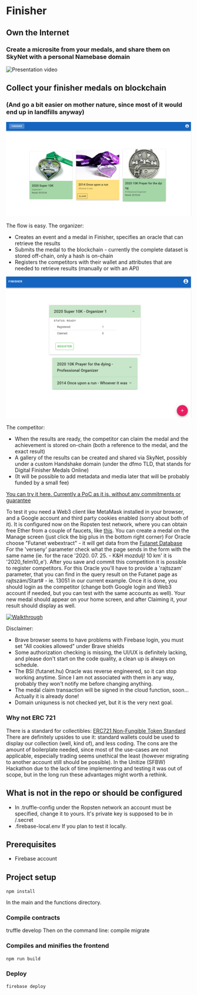 # Finisher

## Own the Internet

### Create a microsite from your medals, and share them on SkyNet with a personal Namebase domain

![Presentation video](https://siasky.net/AACTWQsLQNnttncYDBbe474tgLhsbjUZoACgS_DSsXqlSQ)

## Collect your finisher medals on blockchain

### (And go a bit easier on mother nature, since most of it would end up in landfills anyway)

![Home screen](home.png "Home screen")

The flow is easy.
The organizer:

- Creates an event and a medal in Finisher, specifies an oracle that can retrieve the results
- Submits the medal to the blockchain - currently the complete dataset is stored off-chain, only a hash is on-chain
- Registers the competitors with their wallet and attributes that are needed to retrieve results (manually or with an API)

![Manager screen](manage.png "Manager screen")

The competitor:

- When the results are ready, the competitor can claim the medal and the achievement is stored on-chain (both a reference to the medal, and the exact result)
- A gallery of the results can be created and shared via SkyNet, possibly under a custom Handshake domain (under the dfmo TLD, that stands for Digital Finisher Medals Online)
- (It will be possible to add metadata and media later that will be probably funded by a small fee)

[You can try it here. Currently a PoC as it is, without any commitments or guarantee](https://finisher-e976e.web.app/)

To test it you need a Web3 client like MetaMask installed in your browser, and a Google account and third party cookies enabled (sorry about both of it). It is configured now on the Ropsten test network, where you can obtain free Ether from a couple of faucets, like [this](https://faucet.ropsten.be/).
You can create a medal on the Manage screen (just click the big plus in the bottom right corner) For Oracle choose "Futanet webextract" - it will get data from the [Futanet Database](http://www.futanet.hu/versenyeredmeny.php) For the 'verseny' parameter check what the page sends in the form with the same name (ie. for the race '2020. 07. 25. - K&H mozdulj! 10 km' it is '2020_felm10_e'). After you save and commit this competition it is possible to register competitors. For this Oracle you'll have to provide a 'rajtszam' parameter, that you can find in the query result on the Futanet page as rajtszám/Start# - ie. 13051 in our current example.
Once it is done, you should login as the competitor (change both Google login and Web3 account if needed, but you can test with the same accounts as well). Your new medal should appear on your home screen, and after Claiming it, your result should display as well.

[![Walkthrough](http://img.youtube.com/vi/OOp05uRVFbQ/0.jpg)](http://www.youtube.com/watch?v=OOp05uRVFbQ)

Disclaimer:

- Brave browser seems to have problems with Firebase login, you must set "All cookies allowed" under Brave shields
- Some authorization checking is missing, the UI/UX is definitely lacking, and please don't start on the code quality, a clean up is always on schedule.
- The BSI (futanet.hu) Oracle was reverse engineered, so it can stop working anytime. Since I am not associated with them in any way, probably they won't notify me before changing anything.
- The medal claim transaction will be signed in the cloud function, soon... Actually it is already done!
- Domain uniquness is not checked yet, but it is the very next goal.

### Why not ERC 721
There is a standard for collectibles: [ERC721 Non-Fungible Token Standard](https://eips.ethereum.org/EIPS/eip-721) There are definitely upsides to use it: standard wallets could be used to display our collection (well, kind of), and less coding. The cons are the amount of boilerplate needed, since most of the use-cases are not applicable, especially trading seems unethical the least (however migrating to another account still should be possible). In the Unitize (SFBW) Hackathon due to the lack of time implementing and testing it was out of scope, but in the long run these advantages might worth a rethink.

## What is not in the repo or should be configured

- In .truffle-config under the Ropsten network an account must be specified, change it to yours. It's private key is supposed to be in /.secret
- .firebase-local.env If you plan to test it locally.

## Prerequisites

- Firebase account

## Project setup

```
npm install
```

In the main and the functions directory.

### Compile contracts

truffle develop
Then on the command line:
compile
migrate

### Compiles and minifies the frontend

```
npm run build
```

### Deploy

```
firebase deploy
```

